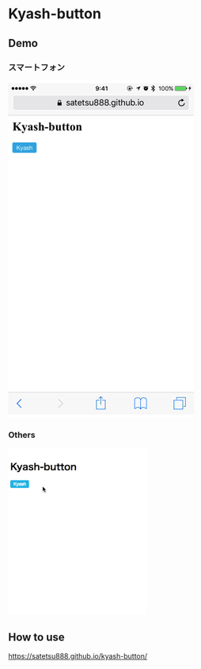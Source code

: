 # Kyash-button

## Demo

### スマートフォン
![](https://raw.githubusercontent.com/satetsu888/kyash-button/images/kyash-button-demo-ios.gif)


### Others
![](https://raw.githubusercontent.com/satetsu888/kyash-button/images/kyash-button-demo-pc.gif)

## How to use

<https://satetsu888.github.io/kyash-button/>
